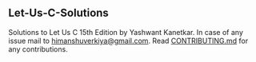 ## Let-Us-C-Solutions
Solutions to Let Us C 15th Edition by Yashwant Kanetkar.
In case of any issue mail to himanshuverkiya@gmail.com.
Read [CONTRIBUTING.md](https://github.com/Verkiya/Let-Us-C-Solutions/blob/master/CONTRIBUTING.md) for any contributions.
